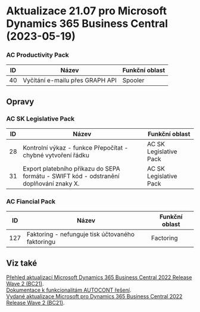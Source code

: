 ﻿# Aktualizace 21.07 pro Microsoft Dynamics 365 Business Central (2023-05-19)

### AC Productivity Pack

| ID | Název | Funkční oblast|
| --------- | --------- | --------- |
|40|Vyčítání e-mailu přes GRAPH API|Spooler|

## Opravy

### AC SK Legislative Pack

| ID | Název | Funkční oblast|
| --------- | --------- | --------- |
|28|Kontrolní výkaz - funkce Přepočítat - chybné vytvoření řádku|AC SK Legislative Pack|
|31|Export platebního příkazu do SEPA formátu - SWIFT kód - odstranění doplňování znaky X. |AC SK Legislative Pack|

### AC Fiancial Pack

| ID | Název | Funkční oblast|
| --------- | --------- | --------- |
|127|Faktoring - nefunguje tisk účtovaného faktoringu|Factoring|

## Viz také 

[Přehled aktualizací Microsoft Dynamics 365 Business Central 2022 Release Wave 2 (BC21)](Updates-bc21.md).  
[Dokumentace k funkcionalitám AUTOCONT řešení](https://muj.autocont.cz/docs/cs-cz/dynamics365/business-central/AC-Solutions/ac-solutions.html).  
[Vydané aktualizace Microsoft pro Dynamics 365 Business Central 2022 Release Wave 2 (BC21)](https://support.microsoft.com/en-us/topic/released-updates-for-microsoft-dynamics-365-business-central-2022-release-wave-2-8efa5bbb-3cd5-4445-ba3a-0752694bf46f).   

